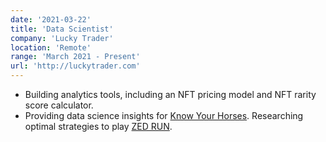 ```yaml
---
date: '2021-03-22'
title: 'Data Scientist'
company: 'Lucky Trader'
location: 'Remote'
range: 'March 2021 - Present'
url: 'http://luckytrader.com'
---
```


- Building analytics tools, including an NFT pricing model and NFT rarity score calculator.
- Providing data science insights for [Know Your Horses](https://knowyourhorses.com). Researching optimal strategies to play [ZED RUN](https://zed.run).
